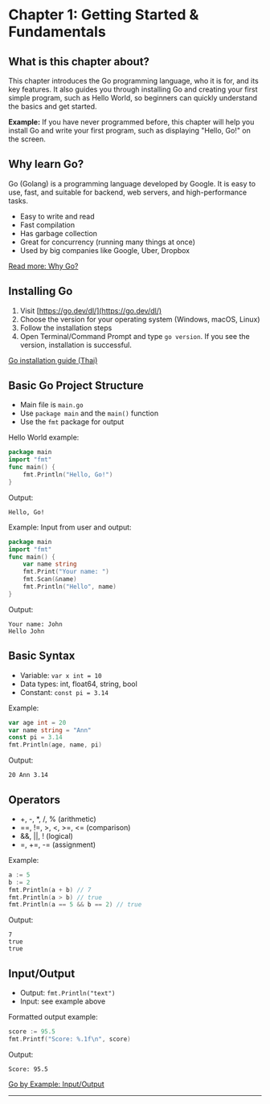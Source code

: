 # Chapter 1: Getting Started & Fundamentals

## What is this chapter about?
This chapter introduces the Go programming language, who it is for, and its key features. It also guides you through installing Go and creating your first simple program, such as Hello World, so beginners can quickly understand the basics and get started.

**Example:**
If you have never programmed before, this chapter will help you install Go and write your first program, such as displaying "Hello, Go!" on the screen.

## Why learn Go?
Go (Golang) is a programming language developed by Google. It is easy to use, fast, and suitable for backend, web servers, and high-performance tasks.
- Easy to write and read
- Fast compilation
- Has garbage collection
- Great for concurrency (running many things at once)
- Used by big companies like Google, Uber, Dropbox

[Read more: Why Go?](https://go.dev/doc/why-go)

## Installing Go
1. Visit [https://go.dev/dl/](https://go.dev/dl/)
2. Choose the version for your operating system (Windows, macOS, Linux)
3. Follow the installation steps
4. Open Terminal/Command Prompt and type `go version`. If you see the version, installation is successful.

[Go installation guide (Thai)](https://devahoy.com/posts/go-install/)

## Basic Go Project Structure
- Main file is `main.go`
- Use `package main` and the `main()` function
- Use the `fmt` package for output

Hello World example:
```go
package main
import "fmt"
func main() {
    fmt.Println("Hello, Go!")
}
```
Output:
```
Hello, Go!
```

Example: Input from user and output:
```go
package main
import "fmt"
func main() {
    var name string
    fmt.Print("Your name: ")
    fmt.Scan(&name)
    fmt.Println("Hello", name)
}
```
Output:
```
Your name: John
Hello John
```

## Basic Syntax
- Variable: `var x int = 10`
- Data types: int, float64, string, bool
- Constant: `const pi = 3.14`

Example:
```go
var age int = 20
var name string = "Ann"
const pi = 3.14
fmt.Println(age, name, pi)
```
Output:
```
20 Ann 3.14
```

## Operators
- +, -, *, /, % (arithmetic)
- ==, !=, >, <, >=, <= (comparison)
- &&, ||, ! (logical)
- =, +=, -= (assignment)

Example:
```go
a := 5
b := 2
fmt.Println(a + b) // 7
fmt.Println(a > b) // true
fmt.Println(a == 5 && b == 2) // true
```
Output:
```
7
true
true
```

## Input/Output
- Output: `fmt.Println("text")`
- Input: see example above

Formatted output example:
```go
score := 95.5
fmt.Printf("Score: %.1f\n", score)
```
Output:
```
Score: 95.5
```

[Go by Example: Input/Output](https://gobyexample.com/hello-world)

---
